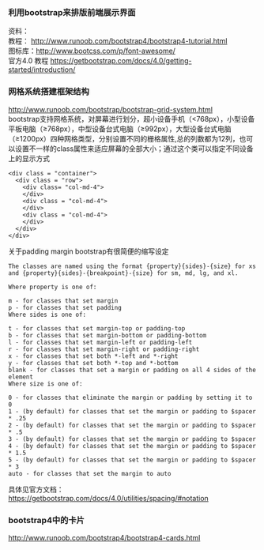 ### 利用bootstrap来排版前端展示界面
资料：   
教程：  http://www.runoob.com/bootstrap4/bootstrap4-tutorial.html   
图标库：http://www.bootcss.com/p/font-awesome/   
官方4.0 教程 https://getbootstrap.com/docs/4.0/getting-started/introduction/
### 网格系统搭建框架结构   
http://www.runoob.com/bootstrap/bootstrap-grid-system.html    
bootstrap支持网格系统，对屏幕进行划分，超小设备手机（<768px），小型设备平板电脑（≥768px），中型设备台式电脑（≥992px），大型设备台式电脑（≥1200px）四种网格类型，分别设置不同的栅格属性,总的列数都为12列，也可以设置不一样的class属性来适应屏幕的全部大小；通过这个类可以指定不同设备上的显示方式
```
<div class = "container">
  <div class = "row">
    <div class= "col-md-4">
    </div>
    <div class = "col-md-4">
    </div>
    <div class = "col-md-4">
    </div>
  </div>
</div>
```

关于padding margin bootstrap有很简便的缩写设定

```
The classes are named using the format {property}{sides}-{size} for xs and {property}{sides}-{breakpoint}-{size} for sm, md, lg, and xl.

Where property is one of:

m - for classes that set margin
p - for classes that set padding
Where sides is one of:

t - for classes that set margin-top or padding-top
b - for classes that set margin-bottom or padding-bottom
l - for classes that set margin-left or padding-left
r - for classes that set margin-right or padding-right
x - for classes that set both *-left and *-right
y - for classes that set both *-top and *-bottom
blank - for classes that set a margin or padding on all 4 sides of the element
Where size is one of:

0 - for classes that eliminate the margin or padding by setting it to 0
1 - (by default) for classes that set the margin or padding to $spacer * .25
2 - (by default) for classes that set the margin or padding to $spacer * .5
3 - (by default) for classes that set the margin or padding to $spacer
4 - (by default) for classes that set the margin or padding to $spacer * 1.5
5 - (by default) for classes that set the margin or padding to $spacer * 3
auto - for classes that set the margin to auto
```

具体见官方文档：https://getbootstrap.com/docs/4.0/utilities/spacing/#notation  
### bootstrap4中的卡片  
http://www.runoob.com/bootstrap4/bootstrap4-cards.html   


